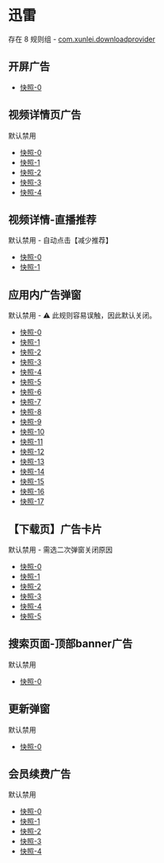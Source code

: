 # 迅雷

存在 8 规则组 - [com.xunlei.downloadprovider](/src/apps/com.xunlei.downloadprovider.ts)

## 开屏广告

- [快照-0](https://i.gkd.li/import/12707693)

## 视频详情页广告

默认禁用

- [快照-0](https://i.gkd.li/import/12707701)
- [快照-1](https://i.gkd.li/import/12707717)
- [快照-2](https://i.gkd.li/import/12707702)
- [快照-3](https://i.gkd.li/import/12882988)
- [快照-4](https://i.gkd.li/import/13228423)

## 视频详情-直播推荐

默认禁用 - 自动点击【减少推荐】

- [快照-0](https://i.gkd.li/import/12707701)
- [快照-1](https://i.gkd.li/import/12707710)

## 应用内广告弹窗

默认禁用 - ⚠ 此规则容易误触，因此默认关闭。

- [快照-0](https://i.gkd.li/import/12868648)
- [快照-1](https://i.gkd.li/import/12879372)
- [快照-2](https://i.gkd.li/import/12882366)
- [快照-3](https://i.gkd.li/import/12892871)
- [快照-4](https://i.gkd.li/import/12868667)
- [快照-5](https://i.gkd.li/import/12881946)
- [快照-6](https://i.gkd.li/import/13295179)
- [快照-7](https://i.gkd.li/import/12882132)
- [快照-8](https://i.gkd.li/import/12901374)
- [快照-9](https://i.gkd.li/import/12882166)
- [快照-10](https://i.gkd.li/import/12882237)
- [快照-11](https://i.gkd.li/import/13597068)
- [快照-12](https://i.gkd.li/import/12882199)
- [快照-13](https://i.gkd.li/import/12881911)
- [快照-14](https://i.gkd.li/import/12892912)
- [快照-15](https://i.gkd.li/import/12881976)
- [快照-16](https://i.gkd.li/import/12881976)
- [快照-17](https://i.gkd.li/import/12879452)

## 【下载页】广告卡片

默认禁用 - 需选二次弹窗关闭原因

- [快照-0](https://i.gkd.li/import/12881865)
- [快照-1](https://i.gkd.li/import/12892893)
- [快照-2](https://i.gkd.li/import/12901395)
- [快照-3](https://i.gkd.li/import/128818775)
- [快照-4](https://i.gkd.li/import/13198070)
- [快照-5](https://i.gkd.li/import/13484249)

## 搜索页面-顶部banner广告

默认禁用

- [快照-0](https://i.gkd.li/import/12882892)

## 更新弹窗

默认禁用

- [快照-0](https://i.gkd.li/import/13228920)

## 会员续费广告

默认禁用

- [快照-0](https://i.gkd.li/import/12707698)
- [快照-1](https://i.gkd.li/import/13448909)
- [快照-2](https://i.gkd.li/import/12882928)
- [快照-3](https://i.gkd.li/import/12882939)
- [快照-4](https://i.gkd.li/import/13259268)
